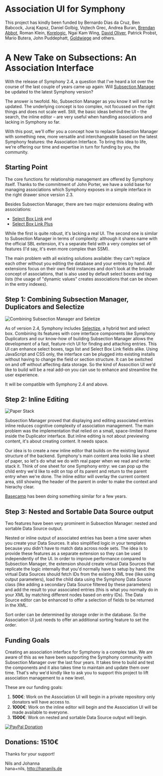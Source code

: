 # Association UI for Symphony

This project has kindly been funded by Bernardo Dias da Cruz, Ben Babcock, Juraj Kapsz, Daniel Golbig, Vojtech Grec, Andrea Buran, [Brendan Abbot](http://bloodbone.ws/), Roman Klein, [Korelogic](http://korelogic.co.uk/), Ngai Kam Wing, [David Oliver](http://doliver.co.uk/), Patrick Probst, Mario Butera, John Puddephatt, [Goldwiege](http://www.goldwiege.de/) and others. 

# A New Take on Subsections: An Association Interface

With the release of Symphony 2.4, a question that I've heard a lot over the course of the last couple of years came up again: Will [Subsection Manager](https://github.com/hananils/subsectionmanager) be updated to the latest Symphony version?

The answer is twofold. No, Subsection Manager as you know it will not be updated. The underlying concept is too complex, not focussed on the right things and does not scale well. Still, the basic ideas behind the UI – the search, the inline editor – are very useful when handling associations and lacking in Symphony so far. 

With this post, we'll offer you a concept how to replace Subsection Manager with something new, more versatile and interchangeable based on the latest Symphony features: the Association Interface. To bring this idea to life, we're offering our time and expertise in turn for funding by you, the community.

## Starting Point

The core functions for relationship management are offered by Symphony itself. Thanks to the commitment of John Porter, we have a solid base for managing associations which Symphony exposes in a simple interface in the right drawer since version 2.3.

Besides Subsection Manager, there are two major extensions dealing with associations:

- [Select Box Link](https://github.com/symphonycms/selectbox_link_field) and
- [Select Box Link Plus](https://github.com/TwistedInteractive/selectbox_link_field_plus)

While the first is quite robust, it's lacking a real UI. The second one is similar to Subsection Manager in terms of complexity: although it shares name with the official SBL extension, it's a separate field with a very complex set of features (I'd say, it's even more complex than SSM).

The main problem with all existing solutions available: they can't replace each other without you editing the database and your entries by hand. All extensions focus on their own field instances and don't look at the broader concept of associations, that is also used by default select boxes and tag lists (the usage of "dynamic values" creates associations that can be shown in the entry indexes).

## Step 1: Combining Subsection Manager, Duplicators and Selectize

![Combining Subsection Manager and Seletize](http://projekte.nilshoerrmann.de/screenshots/association-ui_combining.png)

As of version 2.4, Symphony includes [Selectize](http://brianreavis.github.io/selectize.js/), a hybrid text and select box. Combining its features with core interface components like Symphony Duplicators and our know-how of building Subsection Manager allows the development of a fast, feature-rich UI for finding and attaching entries. This UI can enhance select boxes, tags list and Select Box Link fields alike. Using JavaScript and CSS only, the interface can be plugged into existing installs without having to change the field or section structure. It can be switched on and off without affecting data storage. So the kind of Assocition UI we'd like to build will be a real add-on you can use to enhance and streamline the user experience.

It will be compatible with Symphony 2.4 and above.

## Step 2: Inline Editing

![Paper Stack](http://projekte.nilshoerrmann.de/screenshots/association-ui_paper-stack.png)

Subsection Manager proved that displaying and editing associated entries inline reduces cognitive complexity of association management. The main problem was the implementation that relied on a small, space-limited iframe inside the Duplicator interface. But inline editing is not about previewing content, it's about creating content. It needs space.

Our idea is to create a new inline editor that builds on the existing layout structure of the backend. Symphony's main content area looks like a sheet of paper, so let's do what we do with real paper when we read and write: stack it. Think of one sheet for one Symphony entry: we can pop up the child entry we'd like to edit on top of its parent and return to the parent entry when we're done. The inline editor will overlay the current content area, still showing the header of the parent in order to make the context and hierachy clear.

[Basecamp](http://signalvnoise.com/posts/3111-basecamp-next-ui-preview) has been doing something similar for a few years.

## Step 3: Nested and Sortable Data Source output

Two features have been very prominent in Subsection Manager: nested and sortable Data Source output. 

Nested or inline output of associated entries has been a time saver when you create your Data Sources. It also simplified logic in your templates because you didn't have to match data across node sets. The idea is to provide these features as a separate extension so they can be used independently of the UI. In order to improve performance compared to Subsection Manager, the extension should create virtual Data Sources that replicate the logic internally that you'd normally have to setup by hand: the virtual Data Sources should fetch IDs from the existing XML tree (like using output parameters), load the child data using the Symphony Data Source class (like adding a secondary Data Source filtered by these parameters) and add the result to your associated entries (this is what you normally do in your XML by matching different nodes based on entry IDs). The Data Source editor can be enhanced to offer a selection of fields to be returned in the XML.

Sort order can be determined by storage order in the database. So the Association UI just needs to offer an additional sorting feature to set the order. 

## Funding Goals

Creating an association interface for Symphony is a complex task. We are aware of this as we have been supporting the Symphony community with Subsection Manager over the last four years. It takes time to build and test the components and it also takes time to maintain and update them over time. That's why we'd kindly like to ask you to support this project to lift association management to a new level.

These are our funding goals:

1. **500€**: Work on the Association UI will begin in a private repository only donators will have access to.
2. **1000€**: Work on the inline editor will begin and the Association UI will be made available to everyone.
3. **1500€**: Work on nested and sortable Data Source output will begin.

[![PayPal Donation](https://www.paypalobjects.com/en_US/i/btn/btn_donate_LG.gif)](https://www.paypal.com/cgi-bin/webscr?cmd=_s-xclick&hosted_button_id=YAVPERDXP89TC)

## Donations: 1510€  

Thanks for your support!

Nils and Johanna   
hana+nils, <http://hananils.de>
